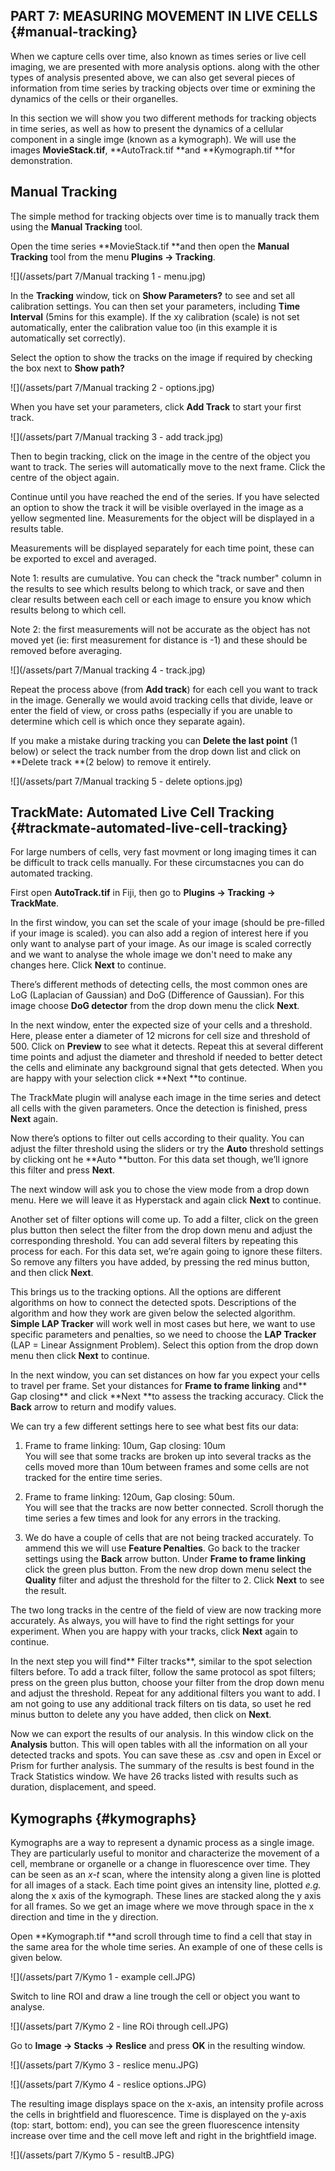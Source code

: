 ## PART 7: MEASURING MOVEMENT IN LIVE CELLS {#manual-tracking}

When we capture cells over time, also known as times series or live cell imaging, we are presented with more analysis options. along with the other types of analysis presented above, we can also get several pieces of information from time series by tracking objects over time or exmining the dynamics of the cells or their organelles.

In this section we will show you two different methods for tracking objects in time series, as well as how to present the dynamics of a cellular component in a single imge \(known as a kymograph\). We will use the images **MovieStack.tif**, **AutoTrack.tif **and **Kymograph.tif **for demonstration.

## Manual Tracking

The simple method for tracking objects over time is to manually track them using the **Manual Tracking** tool.

Open the time series **MovieStack.tif **and then open the **Manual Tracking** tool from the menu **Plugins -&gt; Tracking**.

![](/assets/part 7/Manual tracking 1 - menu.jpg)

In the **Tracking** window, tick on **Show Parameters?** to see and set all calibration settings. You can then set your parameters, including **Time Interval** \(5mins for this example\). If the xy calibration \(scale\) is not set automatically, enter the calibration value too \(in this example it is automatically set correctly\).

Select the option to show the tracks on the image if required by checking the box next to **Show path?**

![](/assets/part 7/Manual tracking 2 - options.jpg)

When you have set your parameters, click **Add Track** to start your first track.

![](/assets/part 7/Manual tracking 3 - add track.jpg)

Then to begin tracking, click on the image in the centre of the object you want to track. The series will automatically move to the next frame. Click the centre of the object again.

Continue until you have reached the end of the series. If you have selected an option to show the track it will be visible overlayed in the image as a yellow segmented line. Measurements for the object will be displayed in a results table.

Measurements will be displayed separately for each time point, these can be exported to excel and averaged.

Note 1: results are cumulative. You can check the "track number" column in the results to see which results belong to which track, or save and then clear results between each cell or each image to ensure you know which results belong to which cell.

Note 2: the first measurements will not be accurate as the object has not moved yet \(ie: first measurement for distance is -1\) and these should be removed before averaging.

![](/assets/part 7/Manual tracking 4 - track.jpg)

Repeat the process above \(from **Add track**\) for each cell you want to track in the image. Generally we would avoid tracking cells that divide, leave or enter the field of view, or cross paths \(especially if you are unable to determine which cell is which once they separate again\).

If you make a mistake during tracking you can **Delete the last point** \(1 below\) or select the track number from the drop down list and click on **Delete track **\(2 below\) to remove it entirely.

![](/assets/part 7/Manual tracking 5 - delete options.jpg)

## TrackMate: Automated Live Cell Tracking {#trackmate-automated-live-cell-tracking}

For large numbers of cells, very fast movment or long imaging times it can be difficult to track cells manually. For these circumstacnes you can do automated tracking.

First open **AutoTrack.tif** in Fiji, then go to **Plugins -&gt; Tracking -&gt; TrackMate**.

In the first window, you can set the scale of your image \(should be pre-filled if your image is scaled\). you can also add a region of interest here if you only want to analyse part of your image. As our image is scaled correctly and we want to analyse the whole image we don't need to make any changes here. Click **Next** to continue.

There’s different methods of detecting cells, the most common ones are LoG \(Laplacian of Gaussian\) and DoG \(Difference of Gaussian\). For this image choose **DoG detector** from the drop down menu the click **Next**.

In the next window, enter the expected size of your cells and a threshold. Here, please enter a diameter of 12 microns for cell size and threshold of 500. Click on **Preview** to see what it detects. Repeat this at several different time points and adjust the diameter and threshold if needed to better detect the cells and eliminate any background signal that gets detected. When you are happy with your selection click **Next **to continue.

The TrackMate plugin will analyse each image in the time series and detect all cells with the given parameters. Once the detection is finished, press **Next** again.

Now there’s options to filter out cells according to their quality. You can adjust the filter threshold using the sliders or try the **Auto** threshold settings by clicking ont he **Auto **button. For this data set though, we’ll ignore this filter and press **Next**.

The next window will ask you to chose the view mode from a drop down menu. Here we will leave it as Hyperstack and again click **Next** to continue.

Another set of filter options will come up. To add a filter, click on the green plus button then select the filter from the drop down menu and adjust the corresponding threshold. You can add several filters by repeating this process for each. For this data set, we’re again going to ignore these filters. So remove any filters you have added, by pressing the red minus button, and then click **Next**.

This brings us to the tracking options. All the options are different algorithms on how to connect the detected spots. Descriptions of the algorithm and how they work are given below the selected algorithm. **Simple LAP Tracker** will work well in most cases but here, we want to use specific parameters and penalties, so we need to choose the **LAP Tracker** \(LAP = Linear Assignment Problem\). Select this option from the drop down menu then click **Next** to continue.

In the next window, you can set distances on how far you expect your cells to travel per frame. Set your distances for **Frame to frame linking** and** Gap closing**  and click **Next **to assess the tracking accuracy. Click the **Back** arrow to return and modify values.

We can try a few different settings here to see what best fits our data:

1. Frame to frame linking: 10um, Gap closing: 10um  
   You will see that some tracks are broken up into several tracks as the cells moved more than 10um between frames and some cells are not tracked for the entire time series.

2. Frame to frame linking: 120um, Gap closing: 50um.  
   You will see that the tracks are now better connected. Scroll thorugh the time series a few times and look for any errors in the tracking.

3. We do have a couple of cells that are not being tracked accurately. To ammend this we will use **Feature Penalties**. Go back to the tracker settings using the **Back** arrow button. Under **Frame to frame linking** click the green plus button. From the new drop down menu select the **Quality** filter and adjust the threshold for the filter to 2. Click **Next** to see the result.

The two long tracks in the centre of the field of view are now tracking more accurately. As always, you will have to find the right settings for your experiment. When you are happy with your tracks, click **Next** again to continue.

In the next step you will find** Filter tracks**, similar to the spot selection filters before. To add a track filter, follow the same protocol as spot filters; press on the green plus button, choose your filter from the drop down menu and adjust the threshold. Repeat for any additional filters you want to add. I am not going to use any additional track filters on tis data, so uset he red minus button to delete any you have added, then click on **Next**.

Now we can export the results of our analysis. In this window click on the **Analysis** button. This will open tables with all the information on all your detected tracks and spots. You can save these as .csv and open in Excel or Prism for further analysis. The summary of the results is best found in the Track Statistics window. We have 26 tracks listed with results such as duration, displacement, and speed.

## Kymographs {#kymographs}

Kymographs are a way to represent a dynamic process as a single image. They are particularly useful to monitor and characterize the movement of a cell, membrane or organelle or a change in fluorescence over time. They can be seen as an _x-t_ scan, where the intensity along a given line is plotted for all images of a stack. Each time point gives an intensity line, plotted _e.g._ along the x axis of the kymograph. These lines are stacked along the y axis for all frames. So we get an image where we move through space in the x direction and time in the y direction.

Open **Kymograph.tif **and scroll through time to find a cell that stay in the same area for the whole time series. An example of one of these cells is given below.

![](/assets/part 7/Kymo 1 - example cell.JPG)

Switch to line ROI and draw a line trough the cell or object you want to analyse.

![](/assets/part 7/Kymo 2 - line ROi through cell.JPG)

Go to **Image -&gt; Stacks -&gt; Reslice** and press **OK** in the resulting window.

![](/assets/part 7/Kymo 3 - reslice menu.JPG)

![](/assets/part 7/Kymo 4 - reslice options.JPG)

The resulting image displays space on the x-axis, an intensity profile across the cells in brightfield and fluorescence. Time is displayed on the y-axis \(top: start, bottom: end\), you can see the green fluorescence intensity increase over time and the cell move left and right in the brightfield image.

![](/assets/part 7/Kymo 5 - resultB.JPG)

